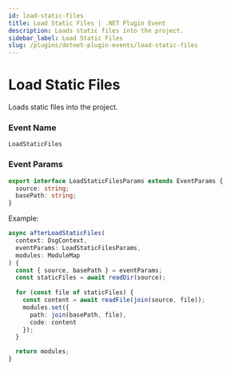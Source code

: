 ```yaml
---
id: load-static-files
title: Load Static Files | .NET Plugin Event
description: Loads static files into the project.
sidebar_label: Load Static Files
slug: /plugins/dotnet-plugin-events/load-static-files
---
```


# Load Static Files


Loads static files into the project.

### Event Name

`LoadStaticFiles`

### Event Params

```ts
export interface LoadStaticFilesParams extends EventParams {
  source: string;
  basePath: string;
}
```

Example:

```ts
async afterLoadStaticFiles(
  context: DsgContext,
  eventParams: LoadStaticFilesParams,
  modules: ModuleMap
) {
  const { source, basePath } = eventParams;
  const staticFiles = await readDir(source);
  
  for (const file of staticFiles) {
    const content = await readFile(join(source, file));
    modules.set({
      path: join(basePath, file),
      code: content
    });
  }

  return modules;
}
```
